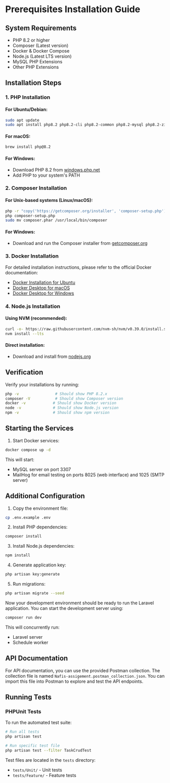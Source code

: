 # Prerequisites Installation Guide

## System Requirements

-   PHP 8.2 or higher
-   Composer (Latest version)
-   Docker & Docker Compose
-   Node.js (Latest LTS version)
-   MySQL PHP Extensions
-   Other PHP Extensions

## Installation Steps

### 1. PHP Installation

#### For Ubuntu/Debian:

```bash
sudo apt update
sudo apt install php8.2 php8.2-cli php8.2-common php8.2-mysql php8.2-zip php8.2-gd php8.2-mbstring php8.2-curl php8.2-xml php8.2-bcmath
```

#### For macOS:

```bash
brew install php@8.2
```

#### For Windows:

-   Download PHP 8.2 from [windows.php.net](https://windows.php.net/download/)
-   Add PHP to your system's PATH

### 2. Composer Installation

#### For Unix-based systems (Linux/macOS):

```bash
php -r "copy('https://getcomposer.org/installer', 'composer-setup.php');"
php composer-setup.php
sudo mv composer.phar /usr/local/bin/composer
```

#### For Windows:

-   Download and run the Composer installer from [getcomposer.org](https://getcomposer.org/download/)

### 3. Docker Installation

For detailed installation instructions, please refer to the official Docker documentation:

-   [Docker Installation for Ubuntu](https://docs.docker.com/engine/install/ubuntu/)
-   [Docker Desktop for macOS](https://www.docker.com/products/docker-desktop)
-   [Docker Desktop for Windows](https://www.docker.com/products/docker-desktop)

### 4. Node.js Installation

#### Using NVM (recommended):

```bash
curl -o- https://raw.githubusercontent.com/nvm-sh/nvm/v0.39.0/install.sh | bash
nvm install --lts
```

#### Direct installation:

-   Download and install from [nodejs.org](https://nodejs.org/)

## Verification

Verify your installations by running:

```bash
php -v                # Should show PHP 8.2.x
composer -V           # Should show Composer version
docker -v            # Should show Docker version
node -v              # Should show Node.js version
npm -v               # Should show npm version
```

## Starting the Services

1. Start Docker services:

```bash
docker compose up -d
```

This will start:

-   MySQL server on port 3307
-   MailHog for email testing on ports 8025 (web interface) and 1025 (SMTP server)

## Additional Configuration

1. Copy the environment file:

```bash
cp .env.example .env
```

2. Install PHP dependencies:

```bash
composer install
```

3. Install Node.js dependencies:

```bash
npm install
```

4. Generate application key:

```bash
php artisan key:generate
```

5. Run migrations:

```bash
php artisan migrate --seed
```

Now your development environment should be ready to run the Laravel application. You can start the development server using:

```bash
composer run dev
```

This will concurrently run:

-   Laravel server
-   Schedule worker

## API Documentation

For API documentation, you can use the provided Postman collection.
The collection file is named `Nafis-assigement.postman_collection.json`.
You can import this file into Postman to explore and test the API endpoints.

## Running Tests

### PHPUnit Tests

To run the automated test suite:

```bash
# Run all tests
php artisan test

# Run specific test file
php artisan test --filter TaskCrudTest
```

Test files are located in the `tests` directory:

-   `tests/Unit/` - Unit tests
-   `tests/Feature/` - Feature tests
